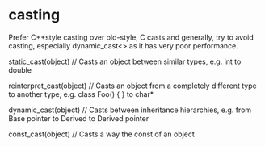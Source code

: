 # casting

Prefer C++style casting over old-style, C casts and generally, try to
avoid casting, especially dynamic_cast<> as it has very poor
performance.

static_cast<type>(object) // Casts an object between similar types, e.g.
int to double

reinterpret_cast<type>(object) // Casts an object from a completely
different type to another type, e.g. class Foo() { } to char* 

dynamic_cast<type>(object) // Casts between inheritance hierarchies,
e.g. from Base pointer to Derived to Derived pointer

const_cast<type>(object) // Casts a way the const of an object


